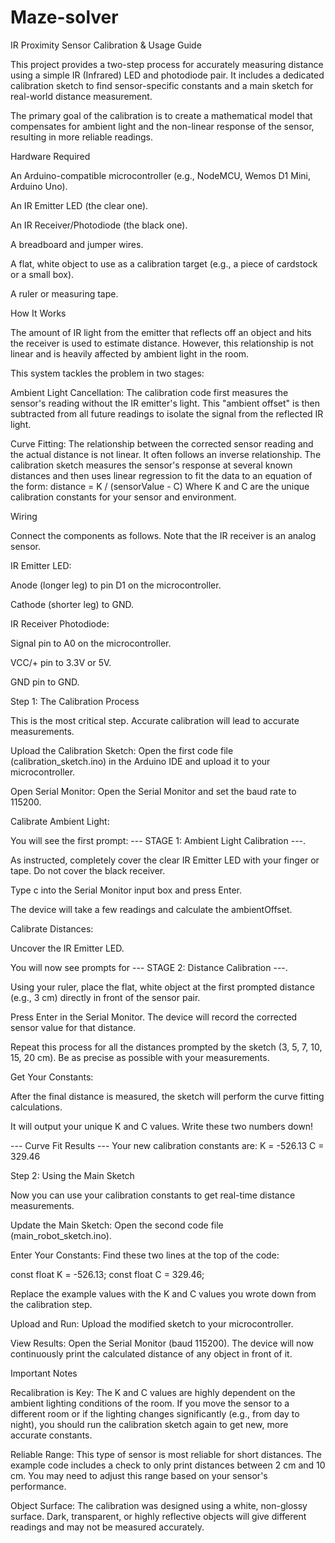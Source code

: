 # Maze-solver
IR Proximity Sensor Calibration & Usage Guide

This project provides a two-step process for accurately measuring distance using a simple IR (Infrared) LED and photodiode pair. It includes a dedicated calibration sketch to find sensor-specific constants and a main sketch for real-world distance measurement.

The primary goal of the calibration is to create a mathematical model that compensates for ambient light and the non-linear response of the sensor, resulting in more reliable readings.

Hardware Required

An Arduino-compatible microcontroller (e.g., NodeMCU, Wemos D1 Mini, Arduino Uno).

An IR Emitter LED (the clear one).

An IR Receiver/Photodiode (the black one).

A breadboard and jumper wires.

A flat, white object to use as a calibration target (e.g., a piece of cardstock or a small box).

A ruler or measuring tape.

How It Works

The amount of IR light from the emitter that reflects off an object and hits the receiver is used to estimate distance. However, this relationship is not linear and is heavily affected by ambient light in the room.

This system tackles the problem in two stages:

Ambient Light Cancellation: The calibration code first measures the sensor's reading without the IR emitter's light. This "ambient offset" is then subtracted from all future readings to isolate the signal from the reflected IR light.

Curve Fitting: The relationship between the corrected sensor reading and the actual distance is not linear. It often follows an inverse relationship. The calibration sketch measures the sensor's response at several known distances and then uses linear regression to fit the data to an equation of the form:
distance = K / (sensorValue - C)
Where K and C are the unique calibration constants for your sensor and environment.

Wiring

Connect the components as follows. Note that the IR receiver is an analog sensor.

IR Emitter LED:

Anode (longer leg) to pin D1 on the microcontroller.

Cathode (shorter leg) to GND.

IR Receiver Photodiode:

Signal pin to A0 on the microcontroller.

VCC/+ pin to 3.3V or 5V.

GND pin to GND.

Step 1: The Calibration Process

This is the most critical step. Accurate calibration will lead to accurate measurements.

Upload the Calibration Sketch: Open the first code file (calibration_sketch.ino) in the Arduino IDE and upload it to your microcontroller.

Open Serial Monitor: Open the Serial Monitor and set the baud rate to 115200.

Calibrate Ambient Light:

You will see the first prompt: --- STAGE 1: Ambient Light Calibration ---.

As instructed, completely cover the clear IR Emitter LED with your finger or tape. Do not cover the black receiver.

Type c into the Serial Monitor input box and press Enter.

The device will take a few readings and calculate the ambientOffset.

Calibrate Distances:

Uncover the IR Emitter LED.

You will now see prompts for --- STAGE 2: Distance Calibration ---.

Using your ruler, place the flat, white object at the first prompted distance (e.g., 3 cm) directly in front of the sensor pair.

Press Enter in the Serial Monitor. The device will record the corrected sensor value for that distance.

Repeat this process for all the distances prompted by the sketch (3, 5, 7, 10, 15, 20 cm). Be as precise as possible with your measurements.

Get Your Constants:

After the final distance is measured, the sketch will perform the curve fitting calculations.

It will output your unique K and C values. Write these two numbers down!

--- Curve Fit Results ---
Your new calibration constants are:
K = -526.13
C = 329.46


Step 2: Using the Main Sketch

Now you can use your calibration constants to get real-time distance measurements.

Update the Main Sketch: Open the second code file (main_robot_sketch.ino).

Enter Your Constants: Find these two lines at the top of the code:

const float K = -526.13;
const float C = 329.46;


Replace the example values with the K and C values you wrote down from the calibration step.

Upload and Run: Upload the modified sketch to your microcontroller.

View Results: Open the Serial Monitor (baud 115200). The device will now continuously print the calculated distance of any object in front of it.

Important Notes

Recalibration is Key: The K and C values are highly dependent on the ambient lighting conditions of the room. If you move the sensor to a different room or if the lighting changes significantly (e.g., from day to night), you should run the calibration sketch again to get new, more accurate constants.

Reliable Range: This type of sensor is most reliable for short distances. The example code includes a check to only print distances between 2 cm and 10 cm. You may need to adjust this range based on your sensor's performance.

Object Surface: The calibration was designed using a white, non-glossy surface. Dark, transparent, or highly reflective objects will give different readings and may not be measured accurately.
